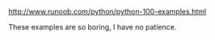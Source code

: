 http://www.runoob.com/python/python-100-examples.html

These examples are so boring, I have no patience.

